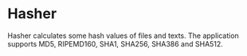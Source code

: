 # Hasher

Hasher calculates some hash values of files and texts. The application supports MD5, RIPEMD160, SHA1, SHA256, SHA386 and SHA512.

